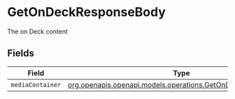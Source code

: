 # GetOnDeckResponseBody

The on Deck content


## Fields

| Field                                                                                                                | Type                                                                                                                 | Required                                                                                                             | Description                                                                                                          |
| -------------------------------------------------------------------------------------------------------------------- | -------------------------------------------------------------------------------------------------------------------- | -------------------------------------------------------------------------------------------------------------------- | -------------------------------------------------------------------------------------------------------------------- |
| `mediaContainer`                                                                                                     | [org.openapis.openapi.models.operations.GetOnDeckMediaContainer](../../models/operations/GetOnDeckMediaContainer.md) | :heavy_minus_sign:                                                                                                   | N/A                                                                                                                  |